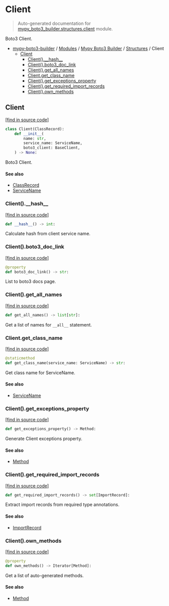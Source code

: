 # Client

> Auto-generated documentation for [mypy_boto3_builder.structures.client](https://github.com/vemel/mypy_boto3_builder/blob/main/mypy_boto3_builder/structures/client.py) module.

Boto3 Client.

- [mypy-boto3-builder](../../README.md#mypy_boto3_builder) / [Modules](../../MODULES.md#mypy-boto3-builder-modules) / [Mypy Boto3 Builder](../index.md#mypy-boto3-builder) / [Structures](index.md#structures) / Client
    - [Client](#client)
        - [Client().\_\_hash\_\_](#client__hash__)
        - [Client().boto3_doc_link](#clientboto3_doc_link)
        - [Client().get_all_names](#clientget_all_names)
        - [Client.get_class_name](#clientget_class_name)
        - [Client().get_exceptions_property](#clientget_exceptions_property)
        - [Client().get_required_import_records](#clientget_required_import_records)
        - [Client().own_methods](#clientown_methods)

## Client

[[find in source code]](https://github.com/vemel/mypy_boto3_builder/blob/main/mypy_boto3_builder/structures/client.py#L21)

```python
class Client(ClassRecord):
    def __init__(
        name: str,
        service_name: ServiceName,
        boto3_client: BaseClient,
    ) -> None:
```

Boto3 Client.

#### See also

- [ClassRecord](class_record.md#classrecord)
- [ServiceName](../service_name.md#servicename)

### Client().\_\_hash\_\_

[[find in source code]](https://github.com/vemel/mypy_boto3_builder/blob/main/mypy_boto3_builder/structures/client.py#L57)

```python
def __hash__() -> int:
```

Calculate hash from client service name.

### Client().boto3_doc_link

[[find in source code]](https://github.com/vemel/mypy_boto3_builder/blob/main/mypy_boto3_builder/structures/client.py#L70)

```python
@property
def boto3_doc_link() -> str:
```

List to boto3 docs page.

### Client().get_all_names

[[find in source code]](https://github.com/vemel/mypy_boto3_builder/blob/main/mypy_boto3_builder/structures/client.py#L77)

```python
def get_all_names() -> list[str]:
```

Get a list of names for `__all__` statement.

### Client.get_class_name

[[find in source code]](https://github.com/vemel/mypy_boto3_builder/blob/main/mypy_boto3_builder/structures/client.py#L63)

```python
@staticmethod
def get_class_name(service_name: ServiceName) -> str:
```

Get class name for ServiceName.

#### See also

- [ServiceName](../service_name.md#servicename)

### Client().get_exceptions_property

[[find in source code]](https://github.com/vemel/mypy_boto3_builder/blob/main/mypy_boto3_builder/structures/client.py#L92)

```python
def get_exceptions_property() -> Method:
```

Generate Client exceptions property.

#### See also

- [Method](method.md#method)

### Client().get_required_import_records

[[find in source code]](https://github.com/vemel/mypy_boto3_builder/blob/main/mypy_boto3_builder/structures/client.py#L111)

```python
def get_required_import_records() -> set[ImportRecord]:
```

Extract import records from required type annotations.

#### See also

- [ImportRecord](../import_helpers/import_record.md#importrecord)

### Client().own_methods

[[find in source code]](https://github.com/vemel/mypy_boto3_builder/blob/main/mypy_boto3_builder/structures/client.py#L83)

```python
@property
def own_methods() -> Iterator[Method]:
```

Get a list of auto-generated methods.

#### See also

- [Method](method.md#method)
